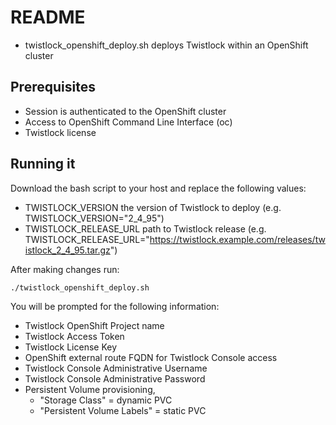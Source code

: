 # README
* twistlock_openshift_deploy.sh deploys Twistlock within an OpenShift cluster

## Prerequisites 
* Session is authenticated to the OpenShift cluster
* Access to OpenShift Command Line Interface (oc)
* Twistlock license

## Running it
Download the bash script to your host and replace the following values:
* TWISTLOCK_VERSION the version of Twistlock to deploy (e.g. TWISTLOCK_VERSION="2_4_95")
* TWISTLOCK_RELEASE_URL path to Twistlock release (e.g. TWISTLOCK_RELEASE_URL="https://twistlock.example.com/releases/twistlock_2_4_95.tar.gz")

After making changes run:
```
./twistlock_openshift_deploy.sh
```
You will be prompted for the following information:
* Twistlock OpenShift Project name
* Twistlock Access Token
* Twistlock License Key
* OpenShift external route FQDN for Twistlock Console access
* Twistlock Console Administrative Username
* Twistlock Console Administrative Password
* Persistent Volume provisioning, 
  * "Storage Class" = dynamic PVC
  * "Persistent Volume Labels" = static PVC
